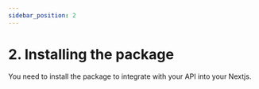 ```yaml
---
sidebar_position: 2
---
```


# 2. Installing the package

You need to install the package to integrate with your API into your Nextjs.



